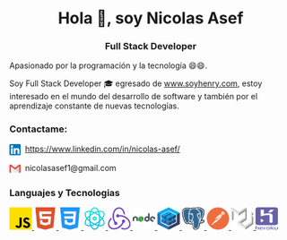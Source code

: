 <h1 align="center">Hola 👋, soy Nicolas Asef</h1>
<h3 align="center">Full Stack Developer</h3>

Apasionado por la programación y la tecnología 😄😄.

Soy Full Stack Developer 🎓 egresado de www.soyhenry.com, estoy interesado en el mundo del desarrollo de software y también por el aprendizaje constante de nuevas tecnologías.


<h3>Contactame: </h3>
<p align = "bottom" text-align = "bottom"> <a><img align="center" src="./assets/images/linkedin.png" alt="https://www.linkedin.com/in/nicolas-asef/" height="20" width="20"/></a>&nbsp&nbsp<a href="https://www.linkedin.com/in/nicolas-asef/" target="_black">https://www.linkedin.com/in/nicolas-asef/</a></p>
<p align = "bottom" text-align = "bottom"> <a><img align="center" src="./assets/images/gmail.png" alt="nicolasasef1@gmail.com" height="20" width="20"/></a>&nbsp nicolasasef1@gmail.com</p>

<h3 align="left">Languajes y Tecnologias</h3>
<p align="left"> 
<a href="https://www.javascript.com/ target="_blank"> <img src="./assets/images/js.png" alt="javascript" width="40" height="40"/> </a> 
<a href="https://developer.mozilla.org/es/docs/Web/HTML" target="_blank"> <img src="./assets/images/html5.png" alt="html5" width="40" height="40"/> </a> 
<a href="https://developer.mozilla.org/es/docs/Web/CSS" target="_blank"> <img src="./assets/images/css-3.png" alt="css" width="40" height="40"/> </a> 
<a href="https://es.reactjs.org/" target="_blank"> <img src="./assets/images/react.png" alt="react" width="40" height="40"/> </a> 
<a href="https://es.redux.js.org/" target="_blank"> <img src="./assets/images/redux.png" alt="redux" width="40" height="40"/> </a> 
<a href="https://nodejs.org/en/" target="_blank"> <img src="./assets/images/node.png" alt="node.js" width="40" height="40"/> </a> 
<a href="https://sequelize.org/" target="_blank"> <img src="./assets/images/sequelize.png" alt="sequelize" width="40" height="40"/> </a> 
<a href="https://www.postgresql.org/" target="_blank"> <img src="./assets/images/postgreSQL.png" alt="postgreSQL" width="40" height="40"/> </a> 
<a href="https://www.postman.com/" target="_blank"> <img src="./assets/images/postman.png" alt="react" width="40" height="40"/> </a> 
<a href="https://mui.com/ target="_blank"> <img src="./assets/images/material.png" alt="material ui" width="40" height="40"/> </a> 
<a href="https://www.heroku.com/" target="_blank"> <img src="./assets/images/heroku.png" alt="heroku" width="40" height="40"/> </a> 
</p>

<!--
**nicolas-asef/nicolas-asef** is a ✨ _special_ ✨ repository because its `README.md` (this file) appears on your GitHub profile.

Here are some ideas to get you started:

- 🔭 I’m currently working on ...
- 🌱 I’m currently learning ...
- 👯 I’m looking to collaborate on ...
- 🤔 I’m looking for help with ...
- 💬 Ask me about ...
- 📫 How to reach me: ...
- 😄 Pronouns: ...
- ⚡ Fun fact: ...
-->

